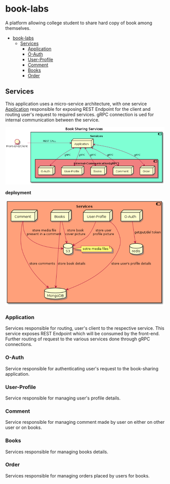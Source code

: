 # book-labs

A platform allowing college student to share hard copy of book among themselves.

- [book-labs](#book-labs)
  - [Services](#services)
    - [Application](#application)
    - [O-Auth](#o-auth)
    - [User-Profile](#user-profile)
    - [Comment](#comment)
    - [Books](#books)
    - [Order](#order)


## Services

This application uses a micro-service architecture, with one service [Application](#application) responsible for exposing REST Endpoint for the client and routing user's request to required services. gRPC connection is ued for internal communication between the service.

![services](docs/img/services.png)

**deployment**

![deployment](docs/img/deployment.png)
### Application

Services responsible for routing, user's client to the respective service. This service exposes REST Endpoint which will be consumed by the front-end. Further routing of request to the various services done through gRPC connections.

### O-Auth

Service responsible for authenticating user's request to the book-sharing application.

### User-Profile

Service responsible for managing user's profile details.

### Comment

Service responsible for managing comment made by user on either on other user or on books.

### Books

Services responsible for managing books details.

### Order

Services responsible for managing orders placed by users for books.